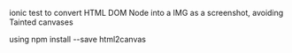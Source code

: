 ionic test to convert HTML DOM Node into a IMG as a screenshot, avoiding Tainted canvases

using npm install --save html2canvas

